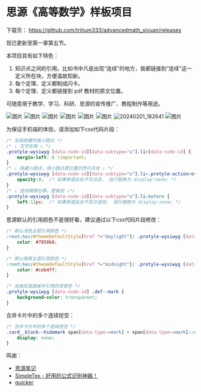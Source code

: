 # 思源《高等数学》样板项目
下载页： https://github.com/tritium333/advancedmath_siyuan/releases 

现已更新至第一章第五节。

本项目具有如下特色：
1. 知识点之间的引用。比如书中凡是出现“连续”的地方，我都链接到“连续”这一定义所在块，方便温故知新。
2. 每个定理、定义都制成闪卡。
3. 每个定理、定义都链接到 pdf 教材的原文位置。

可随意用于教学、学习、科研、思源的宣传推广、教程制作等用途。

![图片](https://github.com/tritium333/advancedmath_siyuan/assets/158309317/d2028e02-1559-4ab0-931e-c3c8882c7f68)
![图片](https://github.com/tritium333/advancedmath_siyuan/assets/158309317/1325bf57-e5c0-4a8a-97df-cd09c378b4a5)
![图片](https://github.com/tritium333/advancedmath_siyuan/assets/158309317/41317917-76d0-4193-9b8f-737842a7f4e9)
![图片](https://github.com/tritium333/advancedmath_siyuan/assets/158309317/9b99c6c8-84f3-4362-8821-52e20e440b34)
![图片](https://github.com/tritium333/advancedmath_siyuan/assets/158309317/ff39c5cc-bb64-405e-bfd4-014b6e88cde6)
![图片](https://github.com/tritium333/advancedmath_siyuan/assets/158309317/c084ff6d-2abd-4df1-aedc-6c0740b7c8a2)
![20240201_182641](https://github.com/tritium333/advancedmath_siyuan/assets/158309317/a52d731a-17d7-4bd3-976d-ccd8e3a91e30)
![图片](https://github.com/tritium333/advancedmath_siyuan/assets/158309317/c3528b6a-16d2-41a3-a059-9b8372568981)

为保证手机端的体验，请添加如下css代码片段：
```css
/* 全局隐藏列表小圆点 */
/* ↓ 文字左移 ↓ */
.protyle-wysiwyg [data-node-id][data-subtype="u"].li>[data-node-id] {
    margin-left: 0 !important;
}
/* ↓ 隐藏小圆点，但小圆点原位置仍然可点击 ↓ */
.protyle-wysiwyg [data-node-id][data-subtype="u"].li>.protyle-action>svg>use:not(:hover) {
    opacity:0;  /* 如果希望此处不可点击， 自行替换为 display:none; */
}
/* ↓ 竖线稍微左移，更美观 ↓*/
.protyle-wysiwyg [data-node-id][data-subtype="u"].li:before {
    left:11px;  /* 如果希望此处不显示竖线， 自行替换为 display:none; */
}
```
思源默认的引用颜色不是很好看，建议通过以下css代码片段修改：
```css
/* 默认浅色主题引用颜色 */
:root:has(#themeDefaultStyle[href *="daylight"]) .protyle-wysiwyg [data-node-id] span[data-type~=block-ref]:not(.av__celltext), .protyle-wysiwyg [data-node-id] span[data-type~=file-annotation-ref] {
    color: #7958b8; 
}

/* 默认暗黑主题引用颜色 */
:root:has(#themeDefaultStyle[href *="midnight"]) .protyle-wysiwyg [data-node-id] span[data-type~=block-ref]:not(.av__celltext), .protyle-wysiwyg [data-node-id] span[data-type~=file-annotation-ref] {
    color: #ceb4ff; 
}

/* 去掉反链面板中引用的背景色 */
.protyle-wysiwyg [data-node-id] .def--mark {
    background-color: transparent;
}
```
合并卡片中的多个连续挖空：
```css
/* 合并卡片中的多个连续挖空 */
.card__block--hidemark span[data-type~=mark] + span[data-type~=mark]::before {
    display: none;
}
```

鸣谢：

- [思源笔记](https://b3log.org/siyuan/)
- [SimpleTex - 好用的公式识别神器！](https://simpletex.cn/)
- [quicker](https://getquicker.net/Sharedaction?code=2605ff05-b84f-4da6-107c-08db6a78bc4a)
